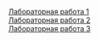 [Лабораторная работа 1](https://fantomxyz.github.io/KG_Labs/)<br>
[Лабораторная работа 2](https://drive.google.com/file/d/1OWCuj_tfZ3KNpTtAMcYZWsztm2ixluPG/view?usp=drive_link)<br>
[Лабораторная работа 3](https://drive.google.com/file/d/1EViOtzTftADAaJLYwkzGS8w3Vy-a6wTg/view?usp=drive_link) 
